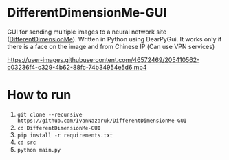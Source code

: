 # DifferentDimensionMe-GUI
GUI for sending multiple images to a neural network site ([DifferentDimensionMe](https://h5.tu.qq.com/web/ai-2d/cartoon/index)). Written in Python using DearPyGui.
It works only if there is a face on the image and from Chinese IP (Сan use VPN services)

https://user-images.githubusercontent.com/46572469/205410562-c03236f4-c329-4b62-88fc-74b34954e5d6.mp4

# How to run
1. `git clone --recursive https://github.com/IvanNazaruk/DifferentDimensionMe-GUI`
2. `cd DifferentDimensionMe-GUI`
3. `pip install -r requirements.txt`
4. `cd src`
5. `python main.py`
